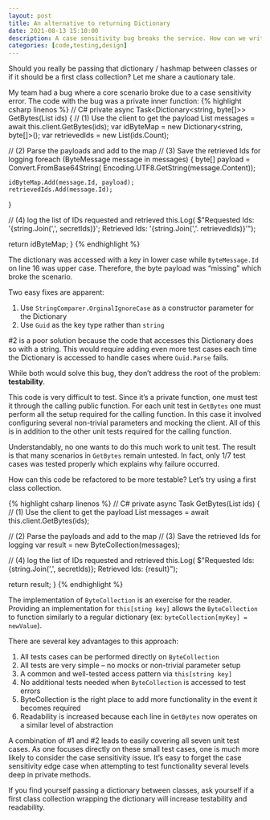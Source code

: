 ```yaml
---
layout: post
title: An alternative to returning Dictionary
date: 2021-08-13 15:10:00
description: A case sensitivity bug breaks the service. How can we write more testable code?
categories: [code,testing,design]
---
```

Should you really be passing that dictionary / hashmap between classes or if it should be a first class collection? Let me share a cautionary tale.

My team had a bug where a core scenario broke due to a case sensitivity error. The code with the bug was a private inner function:
{% highlight csharp linenos %}
// C#
private async Task<Dictionary<string, byte[]>> GetBytes(List<Guid> ids)
{
  // (1) Use the client to get the payload
  List<ByteMessage> messages = await this.client.GetBytes(ids);
  var idByteMap = new Dictionary<string, byte[]>();
  var retrievedIds = new List<string>(ids.Count);
 
  // (2) Parse the payloads and add to the map
  // (3) Save the retrieved Ids for logging
  foreach (ByteMessage message in messages)
  {
    byte[] payload = Convert.FromBase64String(
      Encoding.UTF8.GetString(message.Content));
 
    idByteMap.Add(message.Id, payload);
    retrievedIds.Add(message.Id);
  }
 
  // (4) log the list of IDs requested and retrieved
  this.Log(
    $"Requested Ids: '{string.Join(',', secretIds)}'; Retrieved Ids: '{string.Join(','. retrievedIds)}'");
 
  return idByteMap;
}
{% endhighlight %}

The dictionary was accessed with a key in lower case while `ByteMessage.Id` on line 16 was upper case. Therefore, the byte payload was “missing” which broke the scenario.

Two easy fixes are apparent:
1. Use `StringComparer.OrginalIgnoreCase` as a constructor parameter for the Dictionary
2. Use `Guid` as the key type rather than `string`

#2 is a poor solution because the code that accesses this Dictionary does so with a string. This would require adding even more test cases each time the Dictionary is accessed to handle cases where `Guid.Parse` fails.

While both would solve this bug, they don’t address the root of the problem: **testability**.

This code is very difficult to test. Since it’s a private function, one must test it through the calling public function. For each unit test in `GetBytes` one must perform all the setup required for the calling function. In this case it involved configuring several non-trivial parameters and mocking the client. All of this is in addition to the other unit tests required for the calling function.

Understandably, no one wants to do this much work to unit test. The result is that many scenarios in `GetBytes` remain untested. In fact, only 1/7 test cases was tested properly which explains why failure occurred.

How can this code be refactored to be more testable? Let’s try using a first class collection.

{% highlight csharp linenos %}
// C#
private async Task<ByteCollection> GetBytes(List<Guid> ids)
{
  // (1) Use the client to get the payload
  List<ByteMessage> messages = await this.client.GetBytes(ids);
 
  // (2) Parse the payloads and add to the map
  // (3) Save the retrieved Ids for logging
  var result = new ByteCollection(messages);
 
  // (4) log the list of IDs requested and retrieved
  this.Log(
    $"Requested Ids: {string.Join(',', secretIds)}; Retrieved Ids: {result}");
 
  return result;
}
{% endhighlight %}

The implementation of `ByteCollection` is an exercise for the reader. Providing an implementation for `this[sting key]` allows the `ByteCollection` to function similarly to a regular dictionary (ex: `byteCollection[myKey] = newValue`).

There are several key advantages to this approach:

1. All tests cases can be performed directly on `ByteCollection`
2. All tests are very simple – no mocks or non-trivial parameter setup
3. A common and well-tested access pattern via `this[string key]`
  1. No additional tests needed when `ByteCollection` is accessed to test errors
4. ByteCollection is the right place to add more functionality in the event it becomes required
5. Readability is increased because each line in `GetBytes` now operates on a similar level of abstraction

A combination of #1 and #2 leads to easily covering all seven unit test cases. As one focuses directly on these small test cases, one is much more likely to consider the case sensitivity issue. It’s easy to forget the case sensitivity edge case when attempting to test functionality several levels deep in private methods.

If you find yourself passing a dictionary between classes, ask yourself if a first class collection wrapping the dictionary will increase testability and readability.
